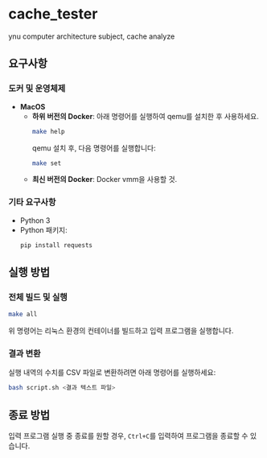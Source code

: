 # cache_tester
ynu computer architecture subject, cache analyze

## 요구사항

### 도커 및 운영체제
- **MacOS**
  - **하위 버전의 Docker**: 아래 명령어를 실행하여 qemu를 설치한 후 사용하세요.
    ```bash
    make help
    ```
    qemu 설치 후, 다음 명령어를 실행합니다:
    ```bash
    make set
    ```
  - **최신 버전의 Docker**: Docker vmm을 사용할 것.

### 기타 요구사항
- Python 3
- Python 패키지:
  ```bash
  pip install requests
  ```

## 실행 방법

### 전체 빌드 및 실행
```bash
make all
```
위 명령어는 리눅스 환경의 컨테이너를 빌드하고 입력 프로그램을 실행합니다.

### 결과 변환
실행 내역의 수치를 CSV 파일로 변환하려면 아래 명령어를 실행하세요:
```bash
bash script.sh <결과 텍스트 파일>
```

## 종료 방법

입력 프로그램 실행 중 종료를 원할 경우, `Ctrl+C`를 입력하여 프로그램을 종료할 수 있습니다.


